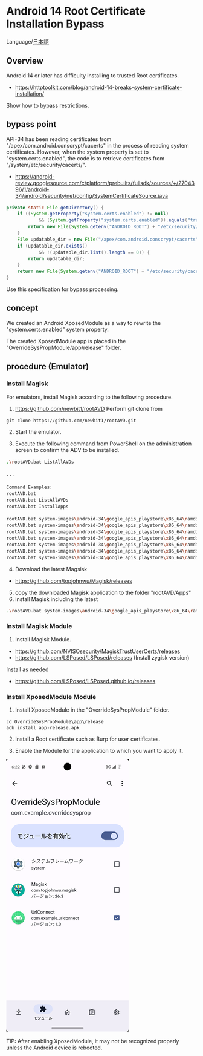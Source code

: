 Android 14 Root Certificate Installation Bypass
=============

Language/[日本語](Readme-ja.md)

## Overview

Android 14 or later has difficulty installing to trusted Root certificates.

- https://httptoolkit.com/blog/android-14-breaks-system-certificate-installation/

Show how to bypass restrictions.

## bypass point

API-34 has been reading certificates from "/apex/com.android.conscrypt/cacerts" in the process of reading system certificates.
However, when the system property is set to "system.certs.enabled", the code is to retrieve certificates from "/system/etc/security/cacerts/".

- https://android-review.googlesource.com/c/platform/prebuilts/fullsdk/sources/+/2704396/1/android-34/android/security/net/config/SystemCertificateSource.java

````java
private static File getDirectory() {
    if ((System.getProperty("system.certs.enabled") != null)
            && (System.getProperty("system.certs.enabled")).equals("true")) {
        return new File(System.getenv("ANDROID_ROOT") + "/etc/security/cacerts");
    }
    File updatable_dir = new File("/apex/com.android.conscrypt/cacerts");
    if (updatable_dir.exists()
            && !(updatable_dir.list().length == 0)) {
        return updatable_dir;
    }
    return new File(System.getenv("ANDROID_ROOT") + "/etc/security/cacerts");
}
````

Use this specification for bypass processing.

## concept

We created an Android XposedModule as a way to rewrite the "system.certs.enabled" system property.

The created XposedModule app is placed in the "OverrideSysPropModule/app/release" folder.

## procedure (Emulator)

### Install Magisk 
For emulators, install Magisk according to the following procedure.

1. https://github.com/newbit1/rootAVD Perform git clone from

```
git clone https://github.com/newbit1/rootAVD.git
```

2. Start the emulator.

3. Execute the following command from PowerShell on the administration screen to confirm the ADV to be installed.

```sh
.\rootAVD.bat ListAllAVDs

...

Command Examples:
rootAVD.bat
rootAVD.bat ListAllAVDs
rootAVD.bat InstallApps

rootAVD.bat system-images\android-34\google_apis_playstore\x86_64\ramdisk.img
rootAVD.bat system-images\android-34\google_apis_playstore\x86_64\ramdisk.img FAKEBOOTIMG
rootAVD.bat system-images\android-34\google_apis_playstore\x86_64\ramdisk.img DEBUG PATCHFSTAB GetUSBHPmodZ
rootAVD.bat system-images\android-34\google_apis_playstore\x86_64\ramdisk.img restore
rootAVD.bat system-images\android-34\google_apis_playstore\x86_64\ramdisk.img InstallKernelModules
rootAVD.bat system-images\android-34\google_apis_playstore\x86_64\ramdisk.img InstallPrebuiltKernelModules
rootAVD.bat system-images\android-34\google_apis_playstore\x86_64\ramdisk.img InstallPrebuiltKernelModules GetUSBHPmodZ PATCHFSTAB DEBUG
```

4. Download the latest Magsisk

- https://github.com/topjohnwu/Magisk/releases

5. copy the downloaded Magisk application to the folder "rootAVD/Apps"
6. install Magisk including the latest

```sh
.\rootAVD.bat system-images\android-34\google_apis_playstore\x86_64\ramdisk.img
```

### Install Magisk Module 

1. Install Magisk Module.

- https://github.com/NVISOsecurity/MagiskTrustUserCerts/releases
- https://github.com/LSPosed/LSPosed/releases (Install zygisk version)

Install as needed

- https://github.com/LSPosed/LSPosed.github.io/releases

### Install XposedModule Module 

1. Install XposedModule in the "OverrideSysPropModule" folder.

````
cd OverrideSysPropModule\app\release
adb install app-release.apk
````

2. Install a Root certificate such as Burp for user certificates.

3. Enable the Module for the application to which you want to apply it.

![OverrideSysProp](images/OverrideSysProp.png)

TIP: After enabling XposedModule, it may not be recognized properly unless the Android device is rebooted.
